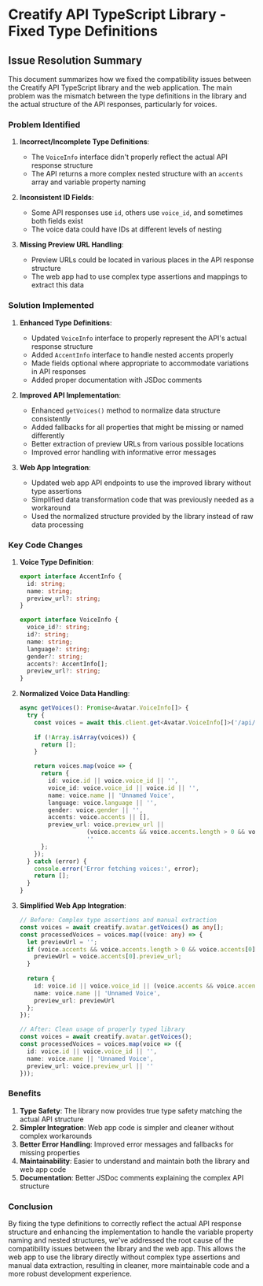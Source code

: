 # Creatify API TypeScript Library - Fixed Type Definitions

## Issue Resolution Summary

This document summarizes how we fixed the compatibility issues between the Creatify API TypeScript library and the web application. The main problem was the mismatch between the type definitions in the library and the actual structure of the API responses, particularly for voices.

### Problem Identified

1. **Incorrect/Incomplete Type Definitions**: 
   - The `VoiceInfo` interface didn't properly reflect the actual API response structure
   - The API returns a more complex nested structure with an `accents` array and variable property naming

2. **Inconsistent ID Fields**:
   - Some API responses use `id`, others use `voice_id`, and sometimes both fields exist
   - The voice data could have IDs at different levels of nesting

3. **Missing Preview URL Handling**:
   - Preview URLs could be located in various places in the API response structure
   - The web app had to use complex type assertions and mappings to extract this data

### Solution Implemented

1. **Enhanced Type Definitions**:
   - Updated `VoiceInfo` interface to properly represent the API's actual response structure
   - Added `AccentInfo` interface to handle nested accents properly
   - Made fields optional where appropriate to accommodate variations in API responses
   - Added proper documentation with JSDoc comments

2. **Improved API Implementation**:
   - Enhanced `getVoices()` method to normalize data structure consistently
   - Added fallbacks for all properties that might be missing or named differently
   - Better extraction of preview URLs from various possible locations
   - Improved error handling with informative error messages

3. **Web App Integration**:
   - Updated web app API endpoints to use the improved library without type assertions
   - Simplified data transformation code that was previously needed as a workaround
   - Used the normalized structure provided by the library instead of raw data processing

### Key Code Changes

1. **Voice Type Definition**:
   ```typescript
   export interface AccentInfo {
     id: string;
     name: string;
     preview_url?: string;
   }

   export interface VoiceInfo {
     voice_id?: string;
     id?: string;
     name: string;
     language?: string;
     gender?: string;
     accents?: AccentInfo[];
     preview_url?: string;
   }
   ```

2. **Normalized Voice Data Handling**:
   ```typescript
   async getVoices(): Promise<Avatar.VoiceInfo[]> {
     try {
       const voices = await this.client.get<Avatar.VoiceInfo[]>('/api/voices/');
       
       if (!Array.isArray(voices)) {
         return [];
       }

       return voices.map(voice => {
         return {
           id: voice.id || voice.voice_id || '',
           voice_id: voice.voice_id || voice.id || '',
           name: voice.name || 'Unnamed Voice',
           language: voice.language || '',
           gender: voice.gender || '',
           accents: voice.accents || [],
           preview_url: voice.preview_url || 
                      (voice.accents && voice.accents.length > 0 && voice.accents[0].preview_url) || 
                      ''
         };
       });
     } catch (error) {
       console.error('Error fetching voices:', error);
       return [];
     }
   }
   ```

3. **Simplified Web App Integration**:
   ```typescript
   // Before: Complex type assertions and manual extraction
   const voices = await creatify.avatar.getVoices() as any[];
   const processedVoices = voices.map((voice: any) => {
     let previewUrl = '';
     if (voice.accents && voice.accents.length > 0 && voice.accents[0].preview_url) {
       previewUrl = voice.accents[0].preview_url;
     }
     
     return {
       id: voice.id || voice.voice_id || (voice.accents && voice.accents[0] ? voice.accents[0].id : ''),
       name: voice.name || 'Unnamed Voice',
       preview_url: previewUrl
     };
   });
   
   // After: Clean usage of properly typed library
   const voices = await creatify.avatar.getVoices();
   const processedVoices = voices.map(voice => ({
     id: voice.id || voice.voice_id || '',
     name: voice.name || 'Unnamed Voice',
     preview_url: voice.preview_url || ''
   }));
   ```

### Benefits

1. **Type Safety**: The library now provides true type safety matching the actual API structure
2. **Simpler Integration**: Web app code is simpler and cleaner without complex workarounds
3. **Better Error Handling**: Improved error messages and fallbacks for missing properties
4. **Maintainability**: Easier to understand and maintain both the library and web app code
5. **Documentation**: Better JSDoc comments explaining the complex API structure

### Conclusion

By fixing the type definitions to correctly reflect the actual API response structure and enhancing the implementation to handle the variable property naming and nested structures, we've addressed the root cause of the compatibility issues between the library and the web app. This allows the web app to use the library directly without complex type assertions and manual data extraction, resulting in cleaner, more maintainable code and a more robust development experience.
